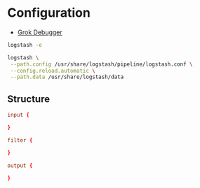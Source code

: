 # Configuration

- [Grok Debugger](http://grokdebug.herokuapp.com)

```sh
logstash -e
```

```sh
logstash \
 --path.config /usr/share/logstash/pipeline/logstash.conf \
 --config.reload.automatic \
 --path.data /usr/share/logstash/data
```

## Structure

```conf
input {

}

filter {

}

output {

}
```
